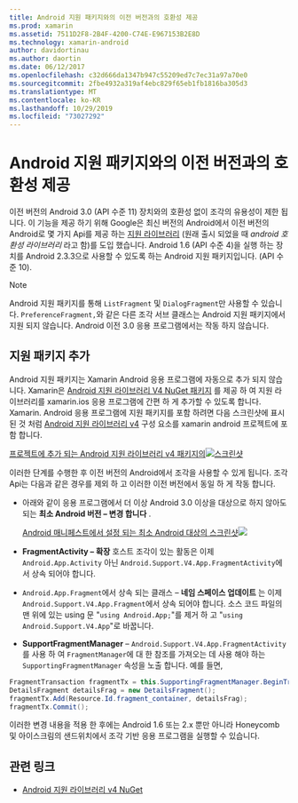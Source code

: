 ```yaml
---
title: Android 지원 패키지와의 이전 버전과의 호환성 제공
ms.prod: xamarin
ms.assetid: 7511D2F8-2B4F-4200-C74E-E967153B2E8D
ms.technology: xamarin-android
author: davidortinau
ms.author: daortin
ms.date: 06/12/2017
ms.openlocfilehash: c32d666da1347b947c55209ed7c7ec31a97a70e0
ms.sourcegitcommit: 2fbe4932a319af4ebc829f65eb1fb1816ba305d3
ms.translationtype: MT
ms.contentlocale: ko-KR
ms.lasthandoff: 10/29/2019
ms.locfileid: "73027292"
---
```

# <a name="providing-backwards-compatibility-with-the-android-support-package"></a>Android 지원 패키지와의 이전 버전과의 호환성 제공

이전 버전의 Android 3.0 (API 수준 11) 장치와의 호환성 없이 조각의 유용성이 제한 됩니다. 이 기능을 제공 하기 위해 Google은 최신 버전의 Android에서 이전 버전의 Android로 몇 가지 Api를 제공 하는 [지원 라이브러리](https://developer.android.com/sdk/compatibility-library.html) (원래 출시 되었을 때 *android 호환성 라이브러리* 라고 함)를 도입 했습니다. Android 1.6 (API 수준 4)을 실행 하는 장치를 Android 2.3.3으로 사용할 수 있도록 하는 Android 지원 패키지입니다. (API 수준 10).

> [!NOTE]
> Android 지원 패키지를 통해 `ListFragment` 및 `DialogFragment`만 사용할 수 있습니다. `PreferenceFragment,`와 같은 다른 조각 서브 클래스는 Android 지원 패키지에서 지원 되지 않습니다. Android 이전 3.0 응용 프로그램에서는 작동 하지 않습니다. 

## <a name="adding-the-support-package"></a>지원 패키지 추가

Android 지원 패키지는 Xamarin Android 응용 프로그램에 자동으로 추가 되지 않습니다. Xamarin은 [Android 지원 라이브러리 V4 NuGet 패키지](https://www.nuget.org/packages/Xamarin.Android.Support.v4/) 를 제공 하 여 지원 라이브러리를 xamarin.ios 응용 프로그램에 간편 하 게 추가할 수 있도록 합니다. Xamarin. Android 응용 프로그램에 지원 패키지를 포함 하려면 다음 스크린샷에 표시 된 것 처럼 [Android 지원 라이브러리 v4](https://www.nuget.org/packages/Xamarin.Android.Support.v4/) 구성 요소를 xamarin android 프로젝트에 포함 합니다. 

[프로젝트에 추가 되는 Android 지원 라이브러리 v4 패키지의![스크린샷](providing-backwards-compatibility-images/02-sml.png)](providing-backwards-compatibility-images/02.png#lightbox)

이러한 단계를 수행한 후 이전 버전의 Android에서 조각을 사용할 수 있게 됩니다. 조각 Api는 다음과 같은 경우를 제외 하 고 이러한 이전 버전에서 동일 하 게 작동 합니다. 

- 아래와 같이 응용 프로그램에서 더 이상 Android 3.0 이상을 대상으로 하지 않아도 되는 **최소 Android 버전 &ndash; 변경 합니다** . 

    [Android 매니페스트에서 설정 되는 최소 Android 대상의 스크린샷![](providing-backwards-compatibility-images/03-sml.png)](providing-backwards-compatibility-images/03.png#lightbox)

- **FragmentActivity &ndash; 확장** 호스트 조각이 있는 활동은 이제 `Android.App.Activity` 아닌 `Android.Support.V4.App.FragmentActivity`에서 상속 되어야 합니다. 

- `Android.App.Fragment`에서 상속 되는 클래스 &ndash; **네임 스페이스 업데이트** 는 이제 `Android.Support.V4.App.Fragment`에서 상속 되어야 합니다. 소스 코드 파일의 맨 위에 있는 using 문 "`using Android.App;`"를 제거 하 고 "`using Android.Support.V4.App`"로 바꿉니다. 

- **SupportFragmentManager** &ndash; `Android.Support.V4.App.FragmentActivity`를 사용 하 여 `FragmentManager`에 대 한 참조를 가져오는 데 사용 해야 하는 `SupportingFragmentManager` 속성을 노출 합니다. 예를 들면, 

```csharp
FragmentTransaction fragmentTx = this.SupportingFragmentManager.BeginTransaction();
DetailsFragment detailsFrag = new DetailsFragment();
fragmentTx.Add(Resource.Id.fragment_container, detailsFrag);
fragmentTx.Commit();
```

이러한 변경 내용을 적용 한 후에는 Android 1.6 또는 2.x 뿐만 아니라 Honeycomb 및 아이스크림의 샌드위치에서 조각 기반 응용 프로그램을 실행할 수 있습니다. 

## <a name="related-links"></a>관련 링크

- [Android 지원 라이브러리 v4 NuGet](https://www.nuget.org/packages/Xamarin.Android.Support.v4/)
